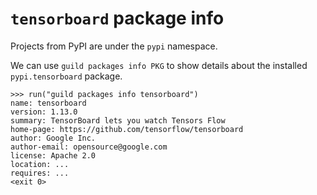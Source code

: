 # `tensorboard` package info

Projects from PyPI are under the `pypi` namespace.

We can use `guild packages info PKG` to show details about the
installed `pypi.tensorboard` package.

    >>> run("guild packages info tensorboard")
    name: tensorboard
    version: 1.13.0
    summary: TensorBoard lets you watch Tensors Flow
    home-page: https://github.com/tensorflow/tensorboard
    author: Google Inc.
    author-email: opensource@google.com
    license: Apache 2.0
    location: ...
    requires: ...
    <exit 0>
